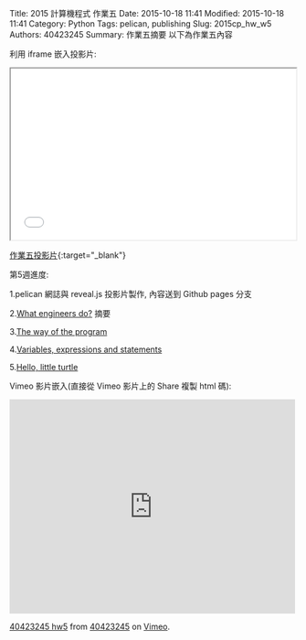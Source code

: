 Title: 2015 計算機程式 作業五
Date: 2015-10-18 11:41
Modified: 2015-10-18 11:41
Category: Python
Tags: pelican, publishing
Slug: 2015cp_hw_w5
Authors: 40423245
Summary: 作業五摘要
以下為作業五內容

利用 iframe 嵌入投影片:

<iframe src="40423245_cp_w5.html" width="500" height="300"></iframe>

[作業五投影片](40423245_cp_w5.html){:target="_blank"}

第5週進度:

1.pelican 網誌與 reveal.js 投影片製作, 內容送到 Github pages 分支

2.<a href="http://www.sciencedirect.com/science/article/pii/B9780815514473500029">What engineers do?</a>
摘要

3.<a href="http://openbookproject.net/thinkcs/python/english3e/way_of_the_program.html">The way of the program</a>

4.<a href="http://openbookproject.net/thinkcs/python/english3e/variables_expressions_statements.html">Variables, expressions and statements</a>

5.<a href="http://openbookproject.net/thinkcs/python/english3e/hello_little_turtles.html">Hello, little turtle</a>



Vimeo 影片嵌入(直接從 Vimeo 影片上的 Share 複製 html 碼):

<iframe src="https://player.vimeo.com/video/152281019" width="500" height="375" frameborder="0" webkitallowfullscreen mozallowfullscreen allowfullscreen></iframe>
<p><a href="https://vimeo.com/152281019">40423245 hw5</a> from <a href="https://vimeo.com/user47996237">40423245</a> on <a href="https://vimeo.com">Vimeo</a>.</p>
